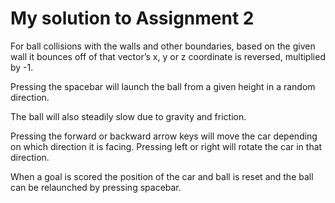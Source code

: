 # My solution to Assignment 2

For ball collisions with the walls and other boundaries, based on the given wall it bounces off of that vector’s x, y or z coordinate is reversed, multiplied by -1.

Pressing the spacebar will launch the ball from a given height in a random direction.

The ball will also steadily slow due to gravity and friction.

Pressing the forward or backward arrow keys will move the car depending on which direction it is facing. Pressing left or right will rotate the car in that direction.

When a goal is scored the position of the car and ball is reset and the ball can be relaunched by pressing spacebar.
